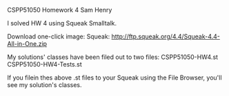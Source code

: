 CSPP51050
Homework 4
Sam Henry

I solved HW 4 using Squeak Smalltalk.

Download one-click image:
	Squeak: http://ftp.squeak.org/4.4/Squeak-4.4-All-in-One.zip

My solutions' classes have been filed out to two files:
	CSPP51050-HW4.st
	CSPP51050-HW4-Tests.st

If you filein thes above .st files to your Squeak using the File Browser, you'll see my solution's classes.